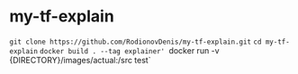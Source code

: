 # my-tf-explain

`git clone https://github.com/RodionovDenis/my-tf-explain.git`
`cd my-tf-explain`
`docker build . --tag explainer'
`docker run -v {DIRECTORY}/images/actual:/src test`
